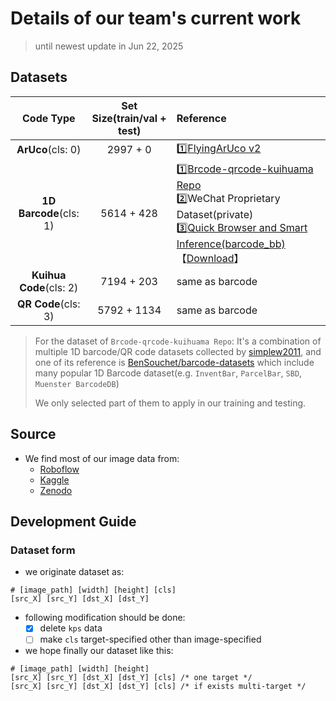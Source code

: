 # Details of our team's current work

> until newest update in Jun 22, 2025

## Datasets

|Code Type|Set Size(train/val + test)|Reference|
|:-:|:-:|:-|
|**ArUco**(cls: 0)|2997 + 0|:one:[FlyingArUco v2](https://zenodo.org/records/14053985)|
|**1D Barcode**(cls: 1)|5614 + 428|:one:[Brcode-qrcode-kuihuama Repo](https://github.com/simplew2011/barcode_qrcode_kuihuama)<br/>:two:WeChat Proprietary Dataset(private)<br/>:three:[Quick Browser and Smart Inference(barcode_bb)](https://zenodo.org/records/13586402) 【[Download](https://zenodo.org/records/13586402/files/barcode_bb.zip?download=1)】|
|**Kuihua Code**(cls: 2)|7194 + 203|same as barcode|
|**QR Code**(cls: 3)|5792 + 1134|same as barcode|

> For the dataset of `Brcode-qrcode-kuihuama Repo`: It's a combination of multiple 1D barcode/QR code datasets collected by [simplew2011](https://github.com/simplew2011), and one of its reference is [BenSouchet/barcode-datasets](https://github.com/BenSouchet/barcode-datasets) which include many popular 1D Barcode dataset(e.g. `InventBar`, `ParcelBar`, `SBD`, `Muenster BarcodeDB`)
>
> We only selected part of them to apply in our training and testing.



## Source

- We find most of our image data from:
  - [Roboflow](https://roboflow.com/)
  - [Kaggle](https://www.kaggle.com/)
  - [Zenodo](https://zenodo.org/)



## Development Guide

### Dataset form

- we originate dataset as:

```
# [image_path] [width] [height] [cls]
[src_X] [src_Y] [dst_X] [dst_Y]
```

- following modification should be done:
  - [x] delete `kps` data
  - [ ] make `cls` target-specified other than image-specified
- we hope finally our dataset like this:

```
# [image_path] [width] [height]
[src_X] [src_Y] [dst_X] [dst_Y] [cls] /* one target */
[src_X] [src_Y] [dst_X] [dst_Y] [cls] /* if exists multi-target */
```

